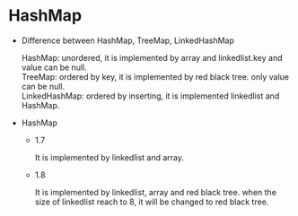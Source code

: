 # HashMap
- Difference between HashMap, TreeMap, LinkedHashMap
    
    HashMap: unordered, it is implemented by array and linkedlist.key and value can be null.  
    TreeMap: ordered by key, it is implemented by red black tree. only value can be null.  
    LinkedHashMap: ordered by inserting, it is implemented linkedlist and HashMap.
    
- HashMap
    
    - 1.7 
        
        It is implemented by linkedlist and array.
    - 1.8 
        
        It is implemented by linkedlist, array and red black tree.
        when the size of linkedlist reach to 8, it will be changed to
        red black tree.